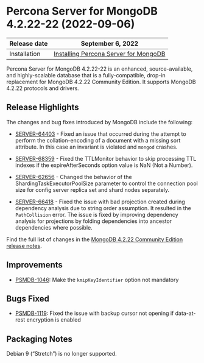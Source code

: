 # Percona Server for MongoDB 4.2.22-22 (2022-09-06)

| Release date | September 6, 2022  |
|------------- | ---------------|
| Installation | [Installing Percona Server for MongoDB](../install/index.md)|


Percona Server for MongoDB 4.2.22-22 is an enhanced, source-available, and highly-scalable database that is a fully-compatible, drop-in replacement for MongoDB 4.2.22 Community Edition.
It supports MongoDB 4.2.22 protocols and drivers.

## Release Highlights

The changes and bug fixes introduced by MongoDB include the following:


* [SERVER-64403](https://jira.mongodb.org/browse/SERVER-64403) - Fixed an issue that occurred during the attempt to perform the collation-encoding of a document with a missing sort attribute. In this case an invariant is violated and `mongod` crashes.


* [SERVER-68359](https://jira.mongodb.org/browse/SERVER-68359) - Fixed the TTLMonitor behavior to skip processing TTL indexes if the expireAfterSeconds option value is NaN (Not a Number).


* [SERVER-62656](https://jira.mongodb.org/browse/SERVER-62656) - Changed the behavior of the ShardingTaskExecutorPoolSize parameter to control the connection pool size for config server replica set and shard nodes separately.


* [SERVER-66418](https://jira.mongodb.org/browse/SERVER-66418) - Fixed the issue with bad projection created during dependency analysis due to string order assumption. It resulted in the `PathCollision` error. The issue is fixed by improving dependency analysis for projections by folding dependencies into ancestor dependencies where possible.

Find the full list of changes in the [MongoDB 4.2.22 Community Edition release notes](https://www.mongodb.com/docs/manual/release-notes/4.2/#4.2.22---aug-19--2022).

## Improvements


* [PSMDB-1046](https://jira.percona.com/browse/PSMDB-1046): Make the `kmipKeyIdentifier` option not mandatory

## Bugs Fixed


* [PSMDB-1119](https://jira.percona.com/browse/PSMDB-1119): Fixed the issue with backup cursor not opening if data-at-rest encryption is enabled

## Packaging Notes

Debian 9 (“Stretch”) is no longer supported.
